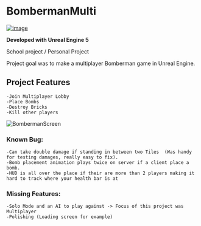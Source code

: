 # BombermanMulti
[![image](https://user-images.githubusercontent.com/78411295/185905189-9abe92d0-c2ca-4158-940e-46488f527b64.png)](https://youtu.be/3ZHBxO3_8LA)

**Developed with Unreal Engine 5**

School project / Personal Project 

Project goal was to make a multiplayer Bomberman game in Unreal Engine.

## Project Features
    -Join Multiplayer Lobby
    -Place Bombs
    -Destroy Bricks 
    -Kill other players

![BombermanScreen](https://user-images.githubusercontent.com/78411295/185900625-d9588013-46b8-434e-932d-0e4838eddcd5.png)

### Known Bug:
    -Can take double damage if standing in between two Tiles  (Was handy for testing damages, really easy to fix).
    -Bomb placement animation plays twice on server if a client place a bomb.
    -HUD is all over the place if their are more than 2 players making it hard to track where your health bar is at

### Missing Features:
    -Solo Mode and an AI to play against -> Focus of this project was Multiplayer 
    -Polishing (Loading screen for example)
